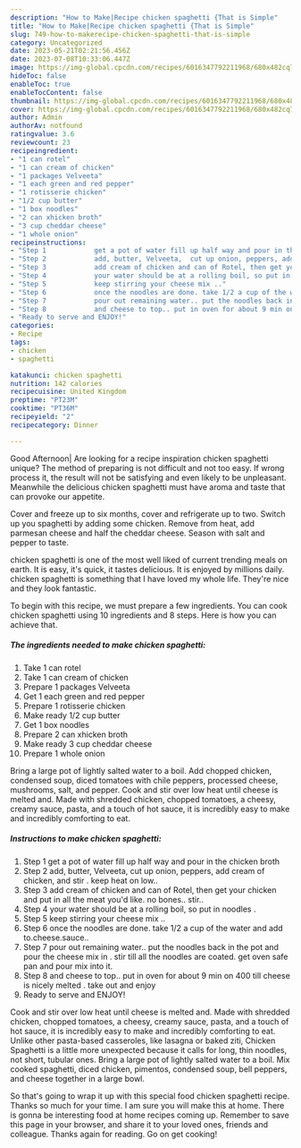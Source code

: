 ```yaml
---
description: "How to Make|Recipe chicken spaghetti {That is Simple"
title: "How to Make|Recipe chicken spaghetti {That is Simple"
slug: 749-how-to-makerecipe-chicken-spaghetti-that-is-simple
category: Uncategorized
date: 2023-05-21T02:21:56.456Z
date: 2023-07-08T10:33:06.447Z
image: https://img-global.cpcdn.com/recipes/6016347792211968/680x482cq70/chicken-spaghetti-recipe-main-photo.jpg
hideToc: false
enableToc: true
enableTocContent: false
thumbnail: https://img-global.cpcdn.com/recipes/6016347792211968/680x482cq70/chicken-spaghetti-recipe-main-photo.jpg
cover: https://img-global.cpcdn.com/recipes/6016347792211968/680x482cq70/chicken-spaghetti-recipe-main-photo.jpg
author: Admin
authorAv: notfound
ratingvalue: 3.6
reviewcount: 23
recipeingredient:
- "1 can rotel"
- "1 can cream of chicken"
- "1 packages Velveeta"
- "1 each green and red pepper"
- "1 rotisserie chicken"
- "1/2 cup butter"
- "1 box noodles"
- "2 can xhicken broth"
- "3 cup cheddar cheese"
- "1 whole onion"
recipeinstructions:
- "Step 1            get a pot of water fill up half way and pour in the chicken broth"
- "Step 2            add, butter, Velveeta,  cut up onion, peppers, add cream of chicken, and stir . keep heat on low.."
- "Step 3            add cream of chicken and can of Rotel, then get your chicken and put in all the meat you&#39;d like. no bones.. stir.."
- "Step 4            your water should be at a rolling boil, so put in noodles ."
- "Step 5            keep stirring your cheese mix .."
- "Step 6            once the noodles are done. take 1/2 a cup of the water and add to.cheese.sauce.."
- "Step 7            pour out remaining water.. put the noodles back in the pot and pour the cheese mix in . stir till all the noodles are coated. get oven safe pan and pour mix into it."
- "Step 8            and cheese to top.. put in oven for about 9 min on 400 till cheese is nicely melted . take out and enjoy"
- "Ready to serve and ENJOY!"
categories:
- Recipe
tags:
- chicken
- spaghetti

katakunci: chicken spaghetti 
nutrition: 142 calories
recipecuisine: United Kingdom
preptime: "PT23M"
cooktime: "PT36M"
recipeyield: "2"
recipecategory: Dinner

---
```



Good Afternoon| Are looking for a recipe inspiration chicken spaghetti unique? The method of preparing is not difficult and not too easy. If wrong process it, the result will not be satisfying and even likely to be unpleasant. Meanwhile the delicious chicken spaghetti must have aroma and taste that can provoke our appetite.





Cover and freeze up to six months, cover and refrigerate up to two. Switch up you spaghetti by adding some chicken. Remove from heat, add parmesan cheese and half the cheddar cheese. Season with salt and pepper to taste.

chicken spaghetti is one of the most well liked of current trending meals on earth. It is easy, it's quick, it tastes delicious. It is enjoyed by millions daily. chicken spaghetti is something that I have loved my whole life. They're nice and they look fantastic.


To begin with this recipe, we must prepare a few ingredients. You can cook chicken spaghetti using 10 ingredients and 8 steps. Here is how you can achieve that.

<!--inarticleads1-->

##### The ingredients needed to make chicken spaghetti:

1. Take 1 can rotel
1. Take 1 can cream of chicken
1. Prepare 1 packages Velveeta
1. Get 1 each green and red pepper
1. Prepare 1 rotisserie chicken
1. Make ready 1/2 cup butter
1. Get 1 box noodles
1. Prepare 2 can xhicken broth
1. Make ready 3 cup cheddar cheese
1. Prepare 1 whole onion


Bring a large pot of lightly salted water to a boil. Add chopped chicken, condensed soup, diced tomatoes with chile peppers, processed cheese, mushrooms, salt, and pepper. Cook and stir over low heat until cheese is melted and. Made with shredded chicken, chopped tomatoes, a cheesy, creamy sauce, pasta, and a touch of hot sauce, it is incredibly easy to make and incredibly comforting to eat. 

<!--inarticleads2-->

##### Instructions to make chicken spaghetti:

1. Step 1            get a pot of water fill up half way and pour in the chicken broth
1. Step 2            add, butter, Velveeta,  cut up onion, peppers, add cream of chicken, and stir . keep heat on low..
1. Step 3            add cream of chicken and can of Rotel, then get your chicken and put in all the meat you&#39;d like. no bones.. stir..
1. Step 4            your water should be at a rolling boil, so put in noodles .
1. Step 5            keep stirring your cheese mix ..
1. Step 6            once the noodles are done. take 1/2 a cup of the water and add to.cheese.sauce..
1. Step 7            pour out remaining water.. put the noodles back in the pot and pour the cheese mix in . stir till all the noodles are coated. get oven safe pan and pour mix into it.
1. Step 8            and cheese to top.. put in oven for about 9 min on 400 till cheese is nicely melted . take out and enjoy
1. Ready to serve and ENJOY!

Cook and stir over low heat until cheese is melted and. Made with shredded chicken, chopped tomatoes, a cheesy, creamy sauce, pasta, and a touch of hot sauce, it is incredibly easy to make and incredibly comforting to eat. Unlike other pasta-based casseroles, like lasagna or baked ziti, Chicken Spaghetti is a little more unexpected because it calls for long, thin noodles, not short, tubular ones. Bring a large pot of lightly salted water to a boil. Mix cooked spaghetti, diced chicken, pimentos, condensed soup, bell peppers, and cheese together in a large bowl. 

So that's going to wrap it up with this special food chicken spaghetti recipe. Thanks so much for your time. I am sure you will make this at home. There is gonna be interesting food at home recipes coming up. Remember to save this page in your browser, and share it to your loved ones, friends and colleague. Thanks again for reading. Go on get cooking!
